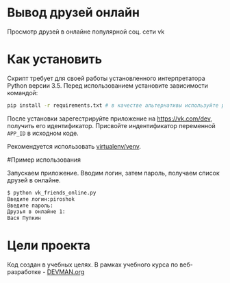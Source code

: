 # Вывод друзей онлайн

Просмотр друзей в онлайне популярной соц. сети vk

# Как установить

Скрипт требует для своей работы установленного интерпретатора Python версии 3.5.
Перед использованием установите зависимости командой:

```bash
pip install -r requirements.txt # в качестве альтернативы используйте pip3
```

После установки зарегестрируйте приложение на  https://vk.com/dev, получить его идентификатор. Присвойте индентификатор  переменной `APP_ID` в исходном коде.

Рекомендуется использовать [virtualenv/venv](https://devman.org/encyclopedia/pip/pip_virtualenv/).

#Пример использования

Запускаем приложение. Вводим логин, затем пароль, получаем список друзей в онлайне.

```bash
$ python vk_friends_online.py
Введите логин:piroshok
Введите пароль:
Друзья в онлайне 1:
Вася Пупкин
```

# Цели проекта

Код создан в учебных целях. В рамках учебного курса по веб-разработке - [DEVMAN.org](https://devman.org)

